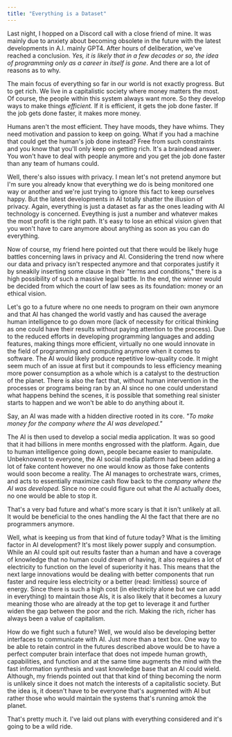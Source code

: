 ```yaml
---
title: "Everything is a Dataset"
---
```


Last night, I hopped on a Discord call with a close friend of mine. It was mainly due to anxiety about becoming obsolete in the future with the latest developments in A.I. mainly GPT4. After hours of deliberation, we've reached a conclusion. *Yes, it is likely that in a few decades or so, the idea of programming only as a career in itself is gone*. And there are a lot of reasons as to why. 

The main focus of everything so far in our world is not exactly progress. But to get rich. We live in a capitalistic society where money matters the most. Of course, the people within this system always want more. So they develop ways to make things *efficient.* If it is efficient, it gets the job done faster. If the job gets done faster, it makes more money.

Humans aren't the most efficient. They have moods, they have whims. They need motivation and passion to keep on going. What if you had a machine that could get the human's job done instead? Free from such constraints and you know that you'll only keep on getting rich. It's a braindead answer. You won't have to deal with people anymore and you get the job done faster than any team of humans could.

Well, there's also issues with privacy. I mean let's not pretend anymore but I'm sure you already know that everything we do is being monitored one way or another and we're just trying to ignore this fact to keep ourselves happy. But the latest developments in AI totally shatter the illusion of privacy. Again, everything is just a dataset as far as the ones leading with AI technology is concerned. Eveything is just a number and whatever makes the most profit is the right path. It's easy to lose an ethical vision given that you won't have to care anymore about anything as soon as you can do everything.

Now of course, my friend here pointed out that there would be likely huge battles concerning laws in privacy and AI. Considering the trend now where our data and privacy isn't respected anymore and that corporates justify it by sneakily inserting some clause in their "terms and conditions," there is a high possibility of such a massive legal battle. In the end, the winner would be decided from which the court of law sees as its foundation: money or an ethical vision.

Let's go to a future where no one needs to program on their own anymore and that AI has changed the world vastly and has caused the average human intelligence to go down more (lack of necessity for critical thinking as one could have their results without paying attention to the process). Due to the reduced efforts in developing programming languages and adding features, making things more efficient, virtually no one would innovate in the field of programming and computing anymore when it comes to software. The AI would likely produce repetitive low-quality code. It might seem much of an issue at first but it compounds to less efficiency meaning more power consumption as a whole which is a catalyst to the destruction of the planet. There is also the fact that, without human intervention in the processes or programs being ran by an AI since no one could understand what happens behind the scenes, it is possible that something real sinister starts to happen and we won't be able to do anything about it.

Say, an AI was made with a hidden directive rooted in its core. *"To make money for the company where the AI was developed."*

The AI is then used to develop a social media application. It was so good that it had billions in mere months engrossed with the platform. Again, due to human intelligence going down, people became easier to manipulate. Unbeknownst to everyone, the AI social media platform had been adding a lot of fake content however no one would know as those fake contents would soon become a reality. The AI manages to orchestrate wars, crimes, and acts to essentially maximize cash flow back to the *company where the AI was developed.* Since no one could figure out what the AI actually does, no one would be able to stop it.

That's a very bad future and what's more scary is that it isn't unlikely at all. It would be beneficial to the ones handling the AI the fact that there are no programmers anymore.

Well, what is keeping us from that kind of future today? What is the limiting factor in AI development? It's most likely power supply and consumption. While an AI could spit out results faster than a human and have a coverage of knowledge that no human could dream of having, it also requires a lot of electricity to function on the level of superiority it has. This means that the next large innovations would be dealing with better components that run faster and require less electricity or a better (read: limitless) source of energy. Since there is such a high cost (in electricity alone but we can add in everything) to maintain those AIs, it is also likely that it becomes a luxury meaning those who are already at the top get to leverage it and further widen the gap between the poor and the rich. Making the rich, richer has always been a value of capitalism.

How do we fight such a future? Well, we would also be developing better interfaces to communicate with AI. Just more than a text box. One way to be able to retain control in the futures described above would be to have a perfect computer brain interface that does not impede human growth, capabilities, and function and at the same time augments the mind with the fast information synthesis and vast knowledge base that an AI could wield. Although, my friends pointed out that that kind of thing becoming the norm is unlikely since it does not match the interests of a capitalistic society. But the idea is, it doesn't have to be everyone that's augmented with AI but rather those who would maintain the systems that's running amok the planet.

That's pretty much it. I've laid out plans with everything considered and it's going to be a wild ride.